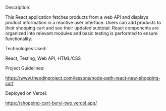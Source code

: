 Description:

This React application fetches products from a web API and displays product information in a reactive user interface. Users can add products to their shopping cart and see their updated subtotal. React components are organized into relevant modules and basic testing is performed to ensure functionality.

Technologies Used:

React,
Testing,
Web API,
HTML/CSS

Project Guidelines:

https://www.theodinproject.com/lessons/node-path-react-new-shopping-cart

Deployed on Vercel:

https://shopping-cart-beryl-two.vercel.app/
